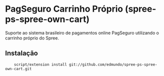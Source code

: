 # PagSeguro Carrinho Próprio (spree-ps-spree-own-cart)

Suporte ao sistema brasileiro de pagamentos online PagSeguro utilizando o carrinho próprio do Spree.

## Instalação

        script/extension install git://github.com/edmundo/spree-ps-spree-own-cart.git
